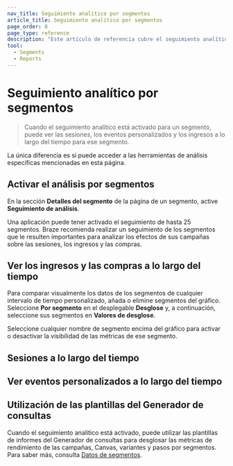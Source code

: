 ```yaml
---
nav_title: Seguimiento analítico por segmentos
article_title: Seguimiento analítico por segmentos
page_order: 8
page_type: reference
description: "Este artículo de referencia cubre el seguimiento analítico de segmentos y cómo ver los ingresos y las compras a lo largo del tiempo, las sesiones a lo largo del tiempo y los eventos personalizados a lo largo del tiempo."
tool: 
  - Segments
  - Reports
---
```


# Seguimiento analítico por segmentos

> Cuando el seguimiento analítico está activado para un segmento, puede ver las sesiones, los eventos personalizados y los ingresos a lo largo del tiempo para ese segmento.

 La única diferencia es si puede acceder a las herramientas de análisis específicas mencionadas en esta página.

## Activar el análisis por segmentos

En la sección **Detalles del segmento** de la página de un segmento, active **Seguimiento de análisis**.



Una aplicación puede tener activado el seguimiento de hasta 25 segmentos. Braze recomienda realizar un seguimiento de los segmentos que le resulten importantes para analizar los efectos de sus campañas sobre las sesiones, los ingresos y las compras.

## Ver los ingresos y las compras a lo largo del tiempo





Para comparar visualmente los datos de los segmentos de cualquier intervalo de tiempo personalizado, añada o elimine segmentos del gráfico. Seleccione **Por segmento** en el desplegable **Desglose** y, a continuación, seleccione sus segmentos en **Valores de desglose**.

Seleccione cualquier nombre de segmento encima del gráfico para activar o desactivar la visibilidad de las métricas de ese segmento.



## Sesiones a lo largo del tiempo





## Ver eventos personalizados a lo largo del tiempo



## Utilización de las plantillas del Generador de consultas

Cuando el seguimiento analítico está activado, puede utilizar las plantillas de informes del Generador de consultas para desglosar las métricas de rendimiento de las campañas, Canvas, variantes y pasos por segmentos. Para saber más, consulta [Datos de segmentos]({{site.baseurl}}/user_guide/data_and_analytics/reporting/viewing_and_understanding_segment_data/#performance-data-by-segment).

